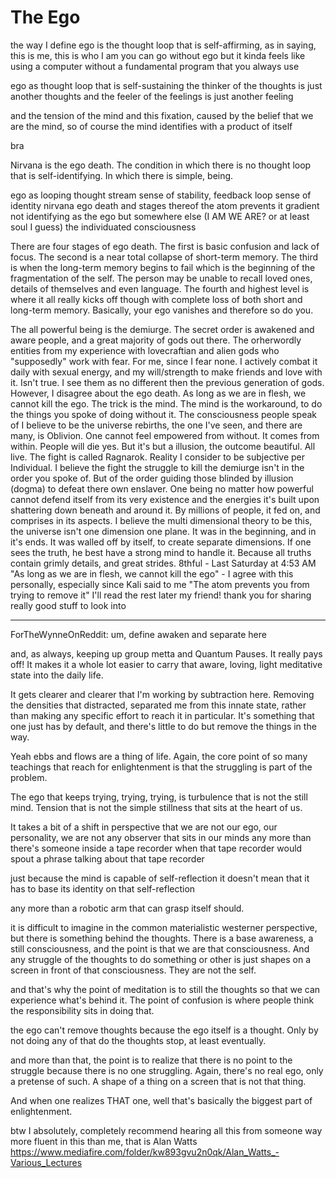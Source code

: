 # The Ego

the  way I define ego is the thought loop that is self-affirming, as in saying, this is me, this is who I am
you can go without ego but it kinda feels like using a computer without a fundamental program that you always use


ego as thought loop that is self-sustaining
the thinker of the thoughts is just another thoughts
and the feeler of the feelings is just another feeling

and the tension of the mind
and this fixation, caused by the belief that we are the mind, so of course the mind identifies with a product of itself

bra

Nirvana is the ego death. The condition in which there is no thought loop that is self-identifying. In which there is simple, being.

ego as looping thought stream
sense of stability, feedback loop
sense of identity
nirvana
ego death and stages thereof
the atom prevents it
gradient
not identifying as the ego
but somewhere else (I AM WE ARE? or at least soul I guess)
the individuated consciousness


There are four stages of ego death. The first is basic confusion and lack of focus. The second is a near total collapse of short-term memory. The third is when the long-term memory begins to fail which is the beginning of the fragmentation of the self. The person may be unable to recall loved ones, details of themselves and even language. The fourth and highest level is where it all really kicks off though with complete loss of both short and long-term memory. Basically, your ego vanishes and therefore so do you.


The all powerful being is the demiurge. The secret order is awakened and aware people, and a great majority of gods out there. The orherwordly entities from my experience with lovecraftian and alien gods who "supposedly" work with fear. For me, since I fear none. I actively combat it daily with sexual energy, and my will/strength to make friends and love with it. Isn't true. I see them as no different then the previous generation of gods. However, I disagree about the ego death. As long as we are in flesh, we cannot kill the ego. The trick is the mind. The mind is the workaround, to do the things you spoke of doing without it. The consciousness  people speak of I believe to be the universe rebirths, the one I've seen, and there are many, is Oblivion. One cannot feel empowered from without. It comes from within. People will die yes. But it's but a illusion, the outcome beautiful. All live.  The fight is called Ragnarok. Reality I consider to be subjective per Individual. I believe the fight the struggle to kill the demiurge isn't in the order you spoke of. But of the order guiding those blinded by illusion (dogma) to defeat there own enslaver. One being no matter how powerful cannot defend itself from its very existence and the energies it's built upon shattering down beneath and around it. By millions of people, it fed on, and comprises in its aspects.
I believe the multi dimensional theory to be this, the universe isn't one dimension one plane. It was in the beginning, and in it's ends.  It was walled off by itself, to create separate dimensions.
If one sees the truth, he best have  a strong mind to handle it. Because all truths contain grimly details, and great strides.
8thful - Last Saturday at 4:53 AM
"As long as we are in flesh, we cannot kill the ego" - I agree with this personally, especially since Kali said to me "The atom prevents you from trying to remove it"
I'll read the rest later my friend! thank you for sharing
really good stuff to look into

-----------------------
ForTheWynneOnReddit: um, define awaken and separate here

and, as always, keeping up group metta and Quantum Pauses. It really pays off! It makes it a whole lot easier to carry that aware, loving, light meditative state into the daily life.

It gets clearer and clearer that I'm working by subtraction here. Removing the densities that distracted, separated me from this innate state, rather than making any specific effort to reach it in particular. It's something that one just has by default, and there's little to do but remove the things in the way.

Yeah ebbs and flows are a thing of life. Again, the core point of so many teachings that reach for enlightenment is that the struggling is part of the problem.

The ego that keeps trying, trying, trying, is turbulence that is not the still mind. Tension that is not the simple stillness that sits at the heart of us.

It takes a bit of a shift in perspective that we are not our ego, our personality, we are not any observer that sits in our minds any more than there's someone inside a tape recorder when that tape recorder would spout a phrase talking about that tape recorder

just because the mind is capable of self-reflection it doesn't mean that it has to base its identity on that self-reflection

any more than a robotic arm that can grasp itself should.

it is difficult to imagine in the common materialistic westerner perspective, but there is something behind the thoughts. There is a base awareness, a still consciousness, and the point is that we are that consciousness. And any struggle of the thoughts to do something or other is just shapes on a screen in front of that consciousness. They are not the self.

and that's why the point of meditation is to still the thoughts so that we can experience what's behind it. The point of confusion is where people think the responsibility sits in doing that.

the ego can't remove thoughts because the ego itself is a thought. Only by not doing any of that do the thoughts stop, at least eventually.

and more than that, the point is to realize that there is no point to the struggle because there is no one struggling. Again, there's no real ego, only a pretense of such. A shape of a thing on a screen that is not that thing.

And when one realizes THAT one, well that's basically the biggest part of enlightenment.

btw I absolutely, completely recommend hearing all this from someone way more fluent in this than me, that is Alan Watts https://www.mediafire.com/folder/kw893gvu2n0qk/Alan_Watts_-Various_Lectures